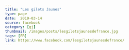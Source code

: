 ```yaml
---
title: "Les gilets Jaunes"
type: page
date:  2019-03-14
source: facebook
category: [gj]
thumbnail: /images/posts/lesgiletsjaunesdefrance.jpg
tags: [FR]
link: https://www.facebook.com/lesgiletsjaunesdefrance/
---
```

